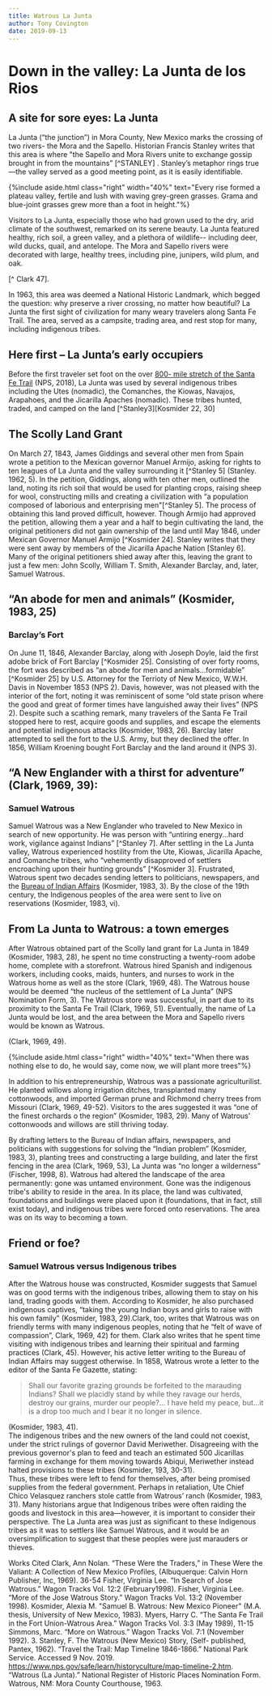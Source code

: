 ```yaml
---
title: Watrous La Junta
author: Tony Covington
date: 2019-09-13
---
```

# Down in the valley: La Junta de los Rios
## A site for sore eyes: La Junta
La Junta (“the junction”) in Mora County, New Mexico marks the crossing of two rivers- the Mora and the Sapello. Historian Francis Stanley writes that this area is where "the Sapello and Mora Rivers unite to exchange gossip brought in from the mountains” [^STANLEY] . Stanley’s metaphor rings true—the valley served as a good meeting point, as it is easily identifiable.

{%include aside.html class="right" width="40%" text="Every rise formed a plateau valley, 
fertile and lush with waving grey-green grasses. 
Grama and blue-joint grasses grew more than a foot in height."%}

Visitors to La Junta, especially those who had grown used to the dry, arid climate of the southwest, remarked on its serene beauty. La Junta featured healthy, rich soil, a green valley, and a plethora of wildlife-- including deer, wild ducks, quail, and antelope. The Mora and Sapello rivers were decorated with large, healthy trees, including pine, junipers, wild plum, and oak.  

 [^ Clark 47].

In 1963, this area was deemed a National Historic Landmark, which begged the question: why preserve a river crossing, no matter how beautiful? La Junta the first sight of civilization for many weary travelers along Santa Fe Trail. The area, served as a campsite, trading area, and rest stop for many, including indigenous tribes.

## Here first – La Junta’s early occupiers
 Before the first traveler set foot on the over [800- mile stretch of the Santa Fe Trail](https://www.nps.gov/safe/learn/historyculture/map-timeline-2.htm) (NPS, 2018), La Junta was used by several indigenous tribes including the Utes (nomadic), the Comanches, the Kiowas, Navajos, Arapahoes, and the Jicarilla Apaches (nomadic). These tribes hunted, traded, and camped on the land [^Stanley3][Kosmider 22, 30] 
 
## The Scolly Land Grant
On March 27, 1843, James Giddings and several other men from Spain wrote a petition to the Mexican governor Manuel Armijo, asking for rights to ten leagues of La Junta and the valley surrounding it [^Stanley 5] (Stanley. 1962, 5).  In the petition, Giddings, along with ten other men, outlined the land, noting its rich soil that would be used for planting crops, raising sheep for wool, constructing mills and creating a civilization with “a population composed of laborious and enterprising men"[^Stanley 5].  The process of obtaining this land proved difficult, however. Though Armijo had approved the petition, allowing them a year and a half to begin cultivating the land, the original petitioners did not gain ownership of the land until May 1846, under Mexican Governor Manuel Armijo [^Kosmider 24]. Stanley writes that they were sent away by members of the Jicarilla Apache Nation [Stanley 6]. Many of the original petitioners shied away after this, leaving the grant to just a few men: John Scolly, William T. Smith, Alexander Barclay, and, later, Samuel Watrous.  

## “An abode for men and animals” (Kosmider, 1983, 25)
### Barclay’s Fort
On June 11, 1846, Alexander Barclay, along with Joseph Doyle, laid the first adobe brick of Fort Barclay [^Kosmider 25]. Consisting of over forty rooms, the fort was described as “an abode for men and animals...formidable” [^Kosmider 25] by U.S. Attorney for the Terrioty of New Mexico, W.W.H. Davis in November 1853 (NPS 2).  Davis, however, was not pleased with the interior of the fort, noting it was reminiscent of some “old state prison where the good and great of former times have languished away their lives” (NPS 2). Despite such a scathing remark, many travelers of the Santa Fe Trail stopped here to rest, acquire goods and supplies, and escape the elements and potential indigenous attacks (Kosmider, 1983, 26). Barclay later attempted to sell the fort to the U.S. Army, but they declined the offer. In 1856, William Kroening bought Fort Barclay and the land around it (NPS 3).  

## “A New Englander with a thirst for adventure” (Clark, 1969, 39): 
### Samuel Watrous 
Samuel Watrous was a New Englander who traveled to New Mexico in search of new opportunity.  He was person with “untiring energy...hard work, vigilance against Indians” [^Stanley 7].  After settling in the La Junta valley, Watrous experienced hostility from the Ute, Kiowas, Jicarilla Apache, and Comanche tribes, who “vehemently disapproved of settlers encroaching upon their hunting grounds” [^Kosmider 3]. Frustrated, Watrous spent two decades sending letters to politicians, newspapers, and the [Bureau of Indian Affairs](https://www.bia.gov/bia) (Kosmider, 1983, 3). By the close of the 19th century, the Indigenous peoples of the area were sent to live on reservations (Kosmider, 1983, vi). 

## From La Junta to Watrous: a town emerges

After Watrous obtained part of the Scolly land grant for La Junta in 1849 (Kosmider, 1983, 28), he spent no time constructing a twenty-room adobe home, complete with a storefront. Watrous hired Spanish and indigenous workers, including cooks, maids, hunters, and nurses to work in the Watrous home as well as the store (Clark, 1969, 48). The Watrous house would be deemed “the nucleus of the settlement of La Junta” (NPS Nomination Form, 3).  The Watrous store was successful, in part due to its proximity to the Santa Fe Trail (Clark, 1969, 51).  Eventually, the name of La Junta would be lost, and the area between the Mora and Sapello rivers would be known as Watrous. 

(Clark, 1969, 49).

{%include aside.html class="right" width="40%" text="When there was nothing else to do, he would say, 
come now, we will plant more trees"%}


In addition to his entrepreneurship, Watrous was a passionate agriculturilist.  He planted willows along irrigation ditches, transplanted many cottonwoods, and imported German prune and Richmond cherry trees from Missouri (Clark, 1969, 49-52). Visitors to the ares suggested it was “one of the finest orchards o the region” (Kosmider, 1983, 29). Many of Watrous' cottonwoods and willows are still thriving today.

By drafting letters to the Bureau of Indian affairs, newspapers, and politicians with suggestions for solving the “Indian problem” (Kosmider, 1983, 3), planting trees and constructing a large building, and later the first fencing in the area (Clark, 1969, 53), La Junta was “no longer a wilderness” (Fischer, 1998, 8).  Watrous had altered the landscape of the area permanently: gone was untamed environment. Gone was the indigenous tribe's ability to reside in the area.  In its place, the land was cultivated, foundations and buildings were placed upon it (foundations, that in fact, still exist today), and indigenous tribes were forced onto reservations. The area was on its way to becoming a town.   


## Friend or foe? 
### Samuel Watrous versus Indigenous tribes
After the Watrous house was constructed, Kosmider suggests that Samuel was on good terms with the indigenous tribes, allowing them to stay on his land, trading goods with them.  According to Kosmider, he also purchased indigenous captives, “taking the young Indian boys and girls to raise with his own family” (Kosmider, 1983, 29).Clark, too, writes that Watrous was on friendly terms with many indigenous peoples, noting that he “felt of wave of compassion”, Clark, 1969, 42) for them. Clark also writes that he spent time visiting with indigenous tribes and learning their spiritual and farming practices (Clark, 45). However, his active letter writing to the Bureau of Indian Affairs may suggest otherwise. In 1858, Watrous wrote a letter to the editor of the Santa Fe Gazette, stating:
>Shall our favorite grazing grounds be forfeited to the marauding Indians? Shall we placidly stand by while they ravage our herds, destroy our grains, murder our people?... I have held my peace, but...it is a drop too much and I bear it no longer in silence.


 (Kosmider, 1983, 41).  
The indigenous tribes and the new owners of the land could not coexist, under the strict rulings of governor David Meriwether.  Disagreeing with the previous governor's plan to feed and teach an estimated 500 Jicarillas farming in exchange for them moving towards Abiqui, Meriwether instead halted provisions to these tribes (Kosmider, 193, 30-31).  
 Thus, these tribes were left to fend for themselves, after being promised supplies from the federal government.  Perhaps in retaliation, Ute Chief Chico Velasquez ranchers stole cattle from Watrous’ ranch (Kosmider, 1983, 31). Many historians argue that Indigenous tribes were often raiding the goods and livestock in this area—however, it is important to consider their perspective.  The La Junta area was just as significant to these Indigenous tribes as it was to settlers like Samuel Watrous, and it would be an oversimplification to suggest that these peoples were just marauders or thieves.
 
 
 
 
 
 

















Works Cited
Clark, Ann Nolan. “These Were the Traders,” in These Were the Valiant: A Collection of New Mexico Profiles, (Albuquerque: Calvin Horn Publisher, Inc, 1969). 36-54
Fisher, Virginia Lee. “In Search of Jose Watrous.” Wagon Tracks Vol. 12:2 (February1998).
Fisher, Virginia Lee. “More of the Jose Watrous Story.” Wagon Tracks Vol. 13:2 (November 1998).
Kosmider, Alexia M. "Samuel B. Watrous: New Mexico Pioneer" (M.A. thesis, University of New Mexico, 1983).
Myers, Harry C. “The Santa Fe Trail in the Fort Union-Watrous Area.” Wagon Tracks Vol. 3:3 (May 1989), 11-15
Simmons, Marc. “More on Watrous.” Wagon Tracks Vol. 7:1 (November 1992). 3.
Stanley, F. The Watrous (New Mexico) Story, (Self- published, Pantex, 1962). 
“Travel the Trail: Map Timeline 1846-1866.” National Park Service. Accessed 9 Nov. 2019. https://www.nps.gov/safe/learn/historyculture/map-timeline-2.htm.
“Watrous (La Junta).” National Register of Historic Places Nomination Form. Watrous, NM: Mora County Courthouse, 1963. 
